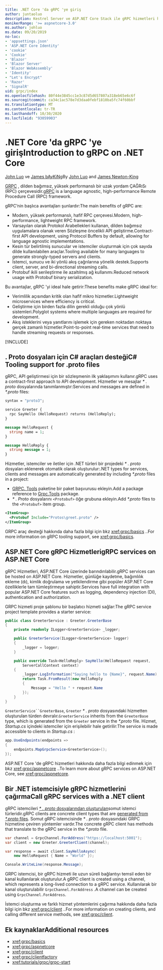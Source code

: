 ```yaml
---
title: .NET Core 'da gRPC 'ye giriş
author: juntaoluo
description: Kestrel Server ve ASP.NET Core Stack ile gRPC hizmetleri hakkında bilgi edinin.
monikerRange: '>= aspnetcore-3.0'
ms.author: johluo
ms.date: 09/20/2019
no-loc:
- 'appsettings.json'
- 'ASP.NET Core Identity'
- 'cookie'
- 'Cookie'
- 'Blazor'
- 'Blazor Server'
- 'Blazor WebAssembly'
- 'Identity'
- "Let's Encrypt"
- 'Razor'
- 'SignalR'
uid: grpc/index
ms.openlocfilehash: 80f44e3845cc1e3c87d5d657807a318eb65e6c6f
ms.sourcegitcommit: ca34c1ac578e7d3daa0febf1810ba5fc74f60bbf
ms.translationtype: MT
ms.contentlocale: tr-TR
ms.lasthandoff: 10/30/2020
ms.locfileid: "93059903"
---
```

# <a name="introduction-to-grpc-on-net-core"></a><span data-ttu-id="d5f18-103">.NET Core 'da gRPC 'ye giriş</span><span class="sxs-lookup"><span data-stu-id="d5f18-103">Introduction to gRPC on .NET Core</span></span>

<span data-ttu-id="d5f18-104">[John Luo](https://github.com/juntaoluo) ve [James bAyKiNg](https://twitter.com/jamesnk)</span><span class="sxs-lookup"><span data-stu-id="d5f18-104">By [John Luo](https://github.com/juntaoluo) and [James Newton-King](https://twitter.com/jamesnk)</span></span>

<span data-ttu-id="d5f18-105">[GRPC](https://grpc.io/docs/guides/) , dilden bağımsız, yüksek performanslı bir uzak yordam ÇAĞRıSı (RPC) çerçevesidir.</span><span class="sxs-lookup"><span data-stu-id="d5f18-105">[gRPC](https://grpc.io/docs/guides/) is a language agnostic, high-performance Remote Procedure Call (RPC) framework.</span></span>

<span data-ttu-id="d5f18-106">gRPC’nin başlıca avantajları şunlardır:</span><span class="sxs-lookup"><span data-stu-id="d5f18-106">The main benefits of gRPC are:</span></span>
* <span data-ttu-id="d5f18-107">Modern, yüksek performanslı, hafif RPC çerçevesi.</span><span class="sxs-lookup"><span data-stu-id="d5f18-107">Modern, high-performance, lightweight RPC framework.</span></span>
* <span data-ttu-id="d5f18-108">Varsayılan olarak Protokol Arabellekleri kullanan, dilden bağımsız uygulamalara olanak veren Sözleşme öncelikli API geliştirme.</span><span class="sxs-lookup"><span data-stu-id="d5f18-108">Contract-first API development, using Protocol Buffers by default, allowing for language agnostic implementations.</span></span>
* <span data-ttu-id="d5f18-109">Kesin tür belirtilmiş sunucular ve istemciler oluşturmak için çok sayıda dilde kullanılabilen araçlar.</span><span class="sxs-lookup"><span data-stu-id="d5f18-109">Tooling available for many languages to generate strongly-typed servers and clients.</span></span>
* <span data-ttu-id="d5f18-110">İstemci, sunucu ve iki yönlü akış çağrılarına yönelik destek.</span><span class="sxs-lookup"><span data-stu-id="d5f18-110">Supports client, server, and bi-directional streaming calls.</span></span>
* <span data-ttu-id="d5f18-111">Protobuf ikili serileştirme ile azaltılmış ağ kullanımı.</span><span class="sxs-lookup"><span data-stu-id="d5f18-111">Reduced network usage with Protobuf binary serialization.</span></span>

<span data-ttu-id="d5f18-112">Bu avantajlar, gRPC 'yi ideal hale getirir:</span><span class="sxs-lookup"><span data-stu-id="d5f18-112">These benefits make gRPC ideal for:</span></span>
* <span data-ttu-id="d5f18-113">Verimlilik açısından kritik olan hafif mikro hizmetler.</span><span class="sxs-lookup"><span data-stu-id="d5f18-113">Lightweight microservices where efficiency is critical.</span></span>
* <span data-ttu-id="d5f18-114">Geliştirme için birden fazla dilin gerekli olduğu çok yönlü sistemleri.</span><span class="sxs-lookup"><span data-stu-id="d5f18-114">Polyglot systems where multiple languages are required for development.</span></span>
* <span data-ttu-id="d5f18-115">Akış isteklerini veya yanıtlarını işlemek için gereken noktadan noktaya gerçek zamanlı hizmetler.</span><span class="sxs-lookup"><span data-stu-id="d5f18-115">Point-to-point real-time services that need to handle streaming requests or responses.</span></span>

[!INCLUDE[](~/includes/gRPCazure.md)]

## <a name="c-tooling-support-for-proto-files"></a><span data-ttu-id="d5f18-116">. Proto dosyaları için C# araçları desteği</span><span class="sxs-lookup"><span data-stu-id="d5f18-116">C# Tooling support for .proto files</span></span>

<span data-ttu-id="d5f18-117">gRPC, API geliştirmesi için bir sözleşmenin ilk yaklaşımını kullanır.</span><span class="sxs-lookup"><span data-stu-id="d5f18-117">gRPC uses a contract-first approach to API development.</span></span> <span data-ttu-id="d5f18-118">Hizmetler ve mesajlar *\* . proto* dosyalarında tanımlanmıştır:</span><span class="sxs-lookup"><span data-stu-id="d5f18-118">Services and messages are defined in *\*.proto* files:</span></span>

```protobuf
syntax = "proto3";

service Greeter {
  rpc SayHello (HelloRequest) returns (HelloReply);
}

message HelloRequest {
  string name = 1;
}

message HelloReply {
  string message = 1;
}
```

<span data-ttu-id="d5f18-119">Hizmetler, istemciler ve iletiler için .NET türleri bir projedeki *\* . proto* dosyaları eklenerek otomatik olarak oluşturulur:</span><span class="sxs-lookup"><span data-stu-id="d5f18-119">.NET types for services, clients and messages are automatically generated by including *\*.proto* files in a project:</span></span>

* <span data-ttu-id="d5f18-120">[GRPC. Tools](https://www.nuget.org/packages/Grpc.Tools/) paketine bir paket başvurusu ekleyin.</span><span class="sxs-lookup"><span data-stu-id="d5f18-120">Add a package reference to [Grpc.Tools](https://www.nuget.org/packages/Grpc.Tools/) package.</span></span>
* <span data-ttu-id="d5f18-121">*\* . Proto* dosyalarını `<Protobuf>` öğe grubuna ekleyin.</span><span class="sxs-lookup"><span data-stu-id="d5f18-121">Add *\*.proto* files to the `<Protobuf>` item group.</span></span>

```xml
<ItemGroup>
  <Protobuf Include="Protos\greet.proto" />
</ItemGroup>
```

<span data-ttu-id="d5f18-122">GRPC araç desteği hakkında daha fazla bilgi için bkz <xref:grpc/basics> ..</span><span class="sxs-lookup"><span data-stu-id="d5f18-122">For more information on gRPC tooling support, see <xref:grpc/basics>.</span></span>

## <a name="grpc-services-on-aspnet-core"></a><span data-ttu-id="d5f18-123">ASP.NET Core gRPC Hizmetleri</span><span class="sxs-lookup"><span data-stu-id="d5f18-123">gRPC services on ASP.NET Core</span></span>

<span data-ttu-id="d5f18-124">gRPC Hizmetleri, ASP.NET Core üzerinde barındırılabilir.</span><span class="sxs-lookup"><span data-stu-id="d5f18-124">gRPC services can be hosted on ASP.NET Core.</span></span> <span data-ttu-id="d5f18-125">Hizmetler, günlüğe kaydetme, bağımlılık ekleme (dı), kimlik doğrulama ve yetkilendirme gibi popüler ASP.NET Core özelliklerle tam tümleştirmeye sahiptir.</span><span class="sxs-lookup"><span data-stu-id="d5f18-125">Services have full integration with popular ASP.NET Core features such as logging, dependency injection (DI), authentication and authorization.</span></span>

<span data-ttu-id="d5f18-126">GRPC hizmeti proje şablonu bir başlatıcı hizmeti sağlar:</span><span class="sxs-lookup"><span data-stu-id="d5f18-126">The gRPC service project template provides a starter service:</span></span>

```csharp
public class GreeterService : Greeter.GreeterBase
{
    private readonly ILogger<GreeterService> _logger;

    public GreeterService(ILogger<GreeterService> logger)
    {
        _logger = logger;
    }

    public override Task<HelloReply> SayHello(HelloRequest request,
        ServerCallContext context)
    {
        _logger.LogInformation("Saying hello to {Name}", request.Name);
        return Task.FromResult(new HelloReply 
        {
            Message = "Hello " + request.Name
        });
    }
}
```

<span data-ttu-id="d5f18-127">`GreeterService``GreeterBase`, `Greeter` *\* . proto* dosyasındaki hizmetten oluşturulan türden devralır.</span><span class="sxs-lookup"><span data-stu-id="d5f18-127">`GreeterService` inherits from the `GreeterBase` type, which is generated from the `Greeter` service in the *\*.proto* file.</span></span> <span data-ttu-id="d5f18-128">Hizmet, *Startup.cs* içindeki istemciler için erişilebilir hale getirilir:</span><span class="sxs-lookup"><span data-stu-id="d5f18-128">The service is made accessible to clients in *Startup.cs* :</span></span>

```csharp
app.UseEndpoints(endpoints =>
{
    endpoints.MapGrpcService<GreeterService>();
});
```

<span data-ttu-id="d5f18-129">ASP.NET Core 'de gRPC hizmetleri hakkında daha fazla bilgi edinmek için bkz <xref:grpc/aspnetcore> ..</span><span class="sxs-lookup"><span data-stu-id="d5f18-129">To learn more about gRPC services on ASP.NET Core, see <xref:grpc/aspnetcore>.</span></span>

## <a name="call-grpc-services-with-a-net-client"></a><span data-ttu-id="d5f18-130">Bir .NET istemcisiyle gRPC hizmetlerini çağırma</span><span class="sxs-lookup"><span data-stu-id="d5f18-130">Call gRPC services with a .NET client</span></span>

<span data-ttu-id="d5f18-131">gRPC istemcileri [ *\* . proto* dosyalarından oluşturulan](xref:grpc/basics#generated-c-assets)somut istemci türleridir.</span><span class="sxs-lookup"><span data-stu-id="d5f18-131">gRPC clients are concrete client types that are [generated from *\*.proto* files](xref:grpc/basics#generated-c-assets).</span></span> <span data-ttu-id="d5f18-132">Somut gRPC istemcisinde *\* . proto* dosyasındaki GRPC hizmetine çeviren yöntemler vardır.</span><span class="sxs-lookup"><span data-stu-id="d5f18-132">The concrete gRPC client has methods that translate to the gRPC service in the *\*.proto* file.</span></span>

```csharp
var channel = GrpcChannel.ForAddress("https://localhost:5001");
var client = new Greeter.GreeterClient(channel);

var response = await client.SayHelloAsync(
    new HelloRequest { Name = "World" });

Console.WriteLine(response.Message);
```

<span data-ttu-id="d5f18-133">GRPC istemcisi, bir gRPC hizmeti ile uzun süreli bağlantıyı temsil eden bir kanal kullanılarak oluşturulur.</span><span class="sxs-lookup"><span data-stu-id="d5f18-133">A gRPC client is created using a channel, which represents a long-lived connection to a gRPC service.</span></span> <span data-ttu-id="d5f18-134">Kullanılarak bir kanal oluşturulabilir `GrpcChannel.ForAddress` .</span><span class="sxs-lookup"><span data-stu-id="d5f18-134">A channel can be created using `GrpcChannel.ForAddress`.</span></span>

<span data-ttu-id="d5f18-135">İstemci oluşturma ve farklı hizmet yöntemlerini çağırma hakkında daha fazla bilgi için bkz <xref:grpc/client> ..</span><span class="sxs-lookup"><span data-stu-id="d5f18-135">For more information on creating clients, and calling different service methods, see <xref:grpc/client>.</span></span>

## <a name="additional-resources"></a><span data-ttu-id="d5f18-136">Ek kaynaklar</span><span class="sxs-lookup"><span data-stu-id="d5f18-136">Additional resources</span></span>

* <xref:grpc/basics>
* <xref:grpc/aspnetcore>
* <xref:grpc/client>
* <xref:grpc/clientfactory>
* <xref:tutorials/grpc/grpc-start>
